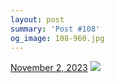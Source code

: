 ```yaml
---
layout: post
summary: 'Post #108'
og_image: 108-960.jpg
---
```


<p>
  <time>
    <a href="/108">November 2, 2023</a>
  </time>
  <a href="/108">
    <img src="{{ site.assets_url }}/108-480.jpg" srcset="{{ site.assets_url }}/108-240.jpg 240w, {{ site.assets_url }}/108-480.jpg 480w, {{ site.assets_url }}/108-720.jpg 720w, {{ site.assets_url }}/108-960.jpg 960w" sizes="(min-width: 700px) 50vw, calc(100vw - 2rem)" />
  </a>
</p>
